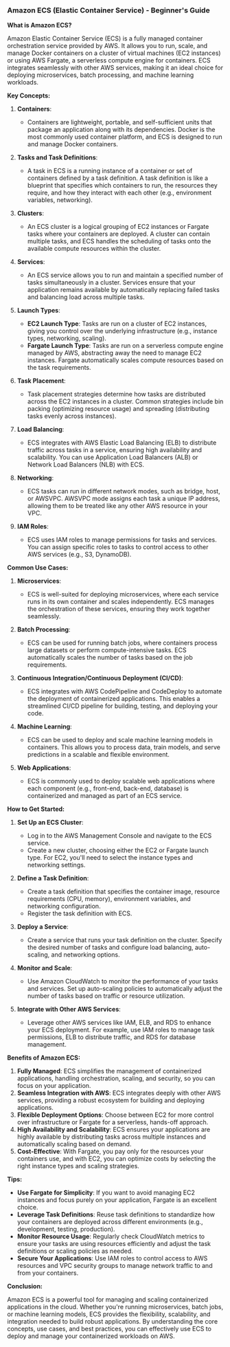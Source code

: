 ### Amazon ECS (Elastic Container Service) - Beginner's Guide

**What is Amazon ECS?**

Amazon Elastic Container Service (ECS) is a fully managed container orchestration service provided by AWS. It allows you to run, scale, and manage Docker containers on a cluster of virtual machines (EC2 instances) or using AWS Fargate, a serverless compute engine for containers. ECS integrates seamlessly with other AWS services, making it an ideal choice for deploying microservices, batch processing, and machine learning workloads.

**Key Concepts:**

1. **Containers**:

   - Containers are lightweight, portable, and self-sufficient units that package an application along with its dependencies. Docker is the most commonly used container platform, and ECS is designed to run and manage Docker containers.

2. **Tasks and Task Definitions**:

   - A task in ECS is a running instance of a container or set of containers defined by a task definition. A task definition is like a blueprint that specifies which containers to run, the resources they require, and how they interact with each other (e.g., environment variables, networking).

3. **Clusters**:

   - An ECS cluster is a logical grouping of EC2 instances or Fargate tasks where your containers are deployed. A cluster can contain multiple tasks, and ECS handles the scheduling of tasks onto the available compute resources within the cluster.

4. **Services**:

   - An ECS service allows you to run and maintain a specified number of tasks simultaneously in a cluster. Services ensure that your application remains available by automatically replacing failed tasks and balancing load across multiple tasks.

5. **Launch Types**:

   - **EC2 Launch Type**: Tasks are run on a cluster of EC2 instances, giving you control over the underlying infrastructure (e.g., instance types, networking, scaling).
   - **Fargate Launch Type**: Tasks are run on a serverless compute engine managed by AWS, abstracting away the need to manage EC2 instances. Fargate automatically scales compute resources based on the task requirements.

6. **Task Placement**:

   - Task placement strategies determine how tasks are distributed across the EC2 instances in a cluster. Common strategies include bin packing (optimizing resource usage) and spreading (distributing tasks evenly across instances).

7. **Load Balancing**:

   - ECS integrates with AWS Elastic Load Balancing (ELB) to distribute traffic across tasks in a service, ensuring high availability and scalability. You can use Application Load Balancers (ALB) or Network Load Balancers (NLB) with ECS.

8. **Networking**:

   - ECS tasks can run in different network modes, such as bridge, host, or AWSVPC. AWSVPC mode assigns each task a unique IP address, allowing them to be treated like any other AWS resource in your VPC.

9. **IAM Roles**:
   - ECS uses IAM roles to manage permissions for tasks and services. You can assign specific roles to tasks to control access to other AWS services (e.g., S3, DynamoDB).

**Common Use Cases:**

1. **Microservices**:

   - ECS is well-suited for deploying microservices, where each service runs in its own container and scales independently. ECS manages the orchestration of these services, ensuring they work together seamlessly.

2. **Batch Processing**:

   - ECS can be used for running batch jobs, where containers process large datasets or perform compute-intensive tasks. ECS automatically scales the number of tasks based on the job requirements.

3. **Continuous Integration/Continuous Deployment (CI/CD)**:

   - ECS integrates with AWS CodePipeline and CodeDeploy to automate the deployment of containerized applications. This enables a streamlined CI/CD pipeline for building, testing, and deploying your code.

4. **Machine Learning**:

   - ECS can be used to deploy and scale machine learning models in containers. This allows you to process data, train models, and serve predictions in a scalable and flexible environment.

5. **Web Applications**:
   - ECS is commonly used to deploy scalable web applications where each component (e.g., front-end, back-end, database) is containerized and managed as part of an ECS service.

**How to Get Started:**

1. **Set Up an ECS Cluster**:

   - Log in to the AWS Management Console and navigate to the ECS service.
   - Create a new cluster, choosing either the EC2 or Fargate launch type. For EC2, you'll need to select the instance types and networking settings.

2. **Define a Task Definition**:

   - Create a task definition that specifies the container image, resource requirements (CPU, memory), environment variables, and networking configuration.
   - Register the task definition with ECS.

3. **Deploy a Service**:

   - Create a service that runs your task definition on the cluster. Specify the desired number of tasks and configure load balancing, auto-scaling, and networking options.

4. **Monitor and Scale**:

   - Use Amazon CloudWatch to monitor the performance of your tasks and services. Set up auto-scaling policies to automatically adjust the number of tasks based on traffic or resource utilization.

5. **Integrate with Other AWS Services**:
   - Leverage other AWS services like IAM, ELB, and RDS to enhance your ECS deployment. For example, use IAM roles to manage task permissions, ELB to distribute traffic, and RDS for database management.

**Benefits of Amazon ECS:**

1. **Fully Managed**: ECS simplifies the management of containerized applications, handling orchestration, scaling, and security, so you can focus on your application.
2. **Seamless Integration with AWS**: ECS integrates deeply with other AWS services, providing a robust ecosystem for building and deploying applications.
3. **Flexible Deployment Options**: Choose between EC2 for more control over infrastructure or Fargate for a serverless, hands-off approach.
4. **High Availability and Scalability**: ECS ensures your applications are highly available by distributing tasks across multiple instances and automatically scaling based on demand.
5. **Cost-Effective**: With Fargate, you pay only for the resources your containers use, and with EC2, you can optimize costs by selecting the right instance types and scaling strategies.

**Tips:**

- **Use Fargate for Simplicity**: If you want to avoid managing EC2 instances and focus purely on your application, Fargate is an excellent choice.
- **Leverage Task Definitions**: Reuse task definitions to standardize how your containers are deployed across different environments (e.g., development, testing, production).
- **Monitor Resource Usage**: Regularly check CloudWatch metrics to ensure your tasks are using resources efficiently and adjust the task definitions or scaling policies as needed.
- **Secure Your Applications**: Use IAM roles to control access to AWS resources and VPC security groups to manage network traffic to and from your containers.

**Conclusion:**

Amazon ECS is a powerful tool for managing and scaling containerized applications in the cloud. Whether you're running microservices, batch jobs, or machine learning models, ECS provides the flexibility, scalability, and integration needed to build robust applications. By understanding the core concepts, use cases, and best practices, you can effectively use ECS to deploy and manage your containerized workloads on AWS.
